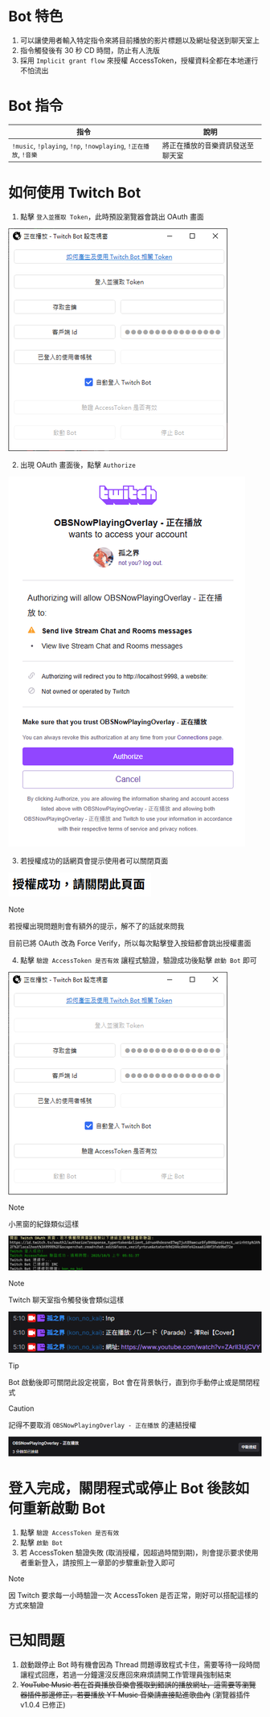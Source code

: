 # Bot 特色
1. 可以讓使用者輸入特定指令來將目前播放的影片標題以及網址發送到聊天室上
2. 指令觸發後有 30 秒 CD 時間，防止有人洗版
3. 採用 `Implicit grant flow` 來授權 AccessToken，授權資料全都在本地運行不怕流出

# Bot 指令
| 指令 | 說明 |
| --- | --- |
| `!music`, `!playing`, `!np`, `!nowplaying`, `!正在播放`, `!音樂` | 將正在播放的音樂資訊發送至聊天室 |

# 如何使用 Twitch Bot

1. 點擊 `登入並獲取 Token`，此時預設瀏覽器會跳出 OAuth 畫面
 
![StartLogin](Docs/Twitch_Bot/StartLogin.png)

2. 出現 OAuth 畫面後，點擊 `Authorize`

![OAuth](Docs/Twitch_Bot/OAuth.png)

3. 若授權成功的話網頁會提示使用者可以關閉頁面

![OAuthOk](Docs/Twitch_Bot/OAuthOk.png)

> [!NOTE]
> 若授權出現問題則會有額外的提示，解不了的話就來問我
> 
> 目前已將 OAuth 改為 Force Verify，所以每次點擊登入按鈕都會跳出授權畫面

4. 點擊 `驗證 AccessToken 是否有效` 讓程式驗證，驗證成功後點擊 `啟動 Bot` 即可

![OAuthDone](Docs/Twitch_Bot/OAuthDone.png)

> [!NOTE]
> 小黑窗的紀錄類似這樣
>
> ![BotStartAfterLog](Docs/Twitch_Bot/BotStartAfterLog.png)

> [!NOTE]
> Twitch 聊天室指令觸發後會類似這樣
>
> ![TwitchChatExample](Docs/Twitch_Bot/TwitchChatExample.png)

> [!TIP]
> Bot 啟動後即可關閉此設定視窗，Bot 會在背景執行，直到你手動停止或是關閉程式

> [!CAUTION]
> 記得不要取消 `OBSNowPlayingOverlay - 正在播放` 的連結授權
> 
> ![DontDisconnect](Docs/Twitch_Bot/DontDisconnect.png)

# 登入完成，關閉程式或停止 Bot 後該如何重新啟動 Bot

1. 點擊 `驗證 AccessToken 是否有效`
2. 點擊 `啟動 Bot`
3. 若 AccessToken 驗證失敗 (取消授權，因超過時間到期)，則會提示要求使用者重新登入，請按照上一章節的步驟重新登入即可

> [!NOTE]
> 因 Twitch 要求每一小時驗證一次 AccessToken 是否正常，剛好可以搭配這樣的方式來驗證

# 已知問題
1. 啟動跟停止 Bot 時有機會因為 Thread 問題導致程式卡住，需要等待一段時間讓程式回應，若過一分鐘還沒反應回來麻煩請開工作管理員強制結束
2. ~~YouTube Music 若在首頁播放音樂會獲取到錯誤的播放網址，這需要等瀏覽器插件那邊修正，若要播放 YT Music 音樂請直接點進歌曲內~~ (瀏覽器插件 v1.0.4 已修正)